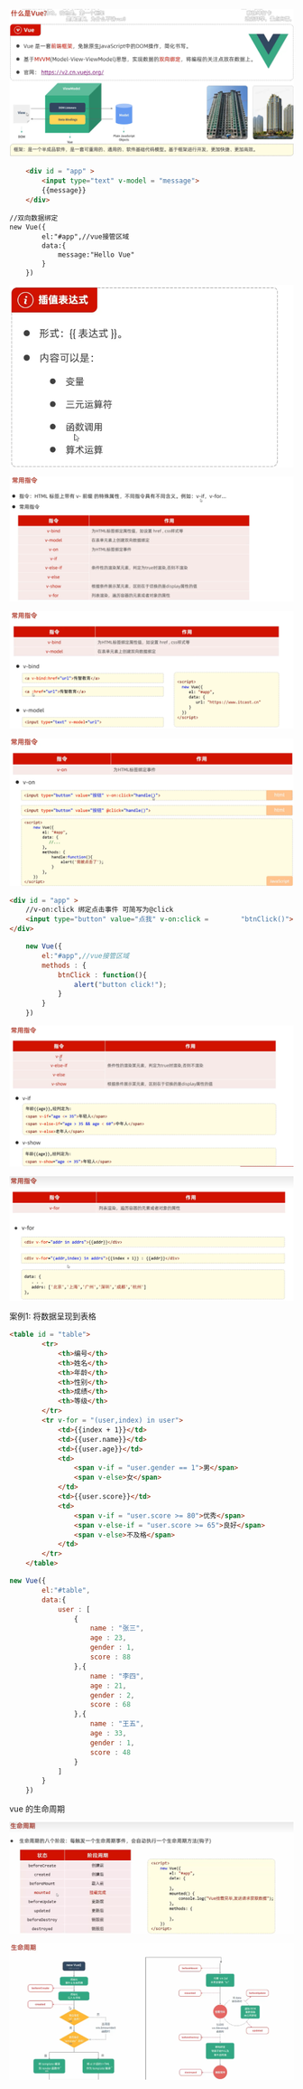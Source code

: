 ![image-20240818121956253](imgs/image-20240818121956253.png)

```html
	<div id = "app" >
        <input type="text" v-model = "message">
        {{message}}
    </div>
```


```vue
//双向数据绑定
new Vue({
        el:"#app",//vue接管区域
        data:{
            message:"Hello Vue"
        }
    })
```

![image-20240818125140686](imgs/image-20240818125140686.png)

![image-20240818125343474](imgs/image-20240818125343474.png)

![image-20240818125702946](imgs/image-20240818125702946.png)

![image-20240818162751157](imgs/image-20240818162751157.png)
```html
<div id = "app" >
    //v-on:click 绑定点击事件 可简写为@click
    <input type="button" value="点我" v-on:click = 		"btnClick()">
</div>
```



```js
	new Vue({
        el:"#app",//vue接管区域
        methods : {
            btnClick : function(){
                alert("button click!");
            }
        }
    })
```

![image-20240818163402833](imgs/image-20240818163402833.png)

![image-20240818165116046](imgs/image-20240818165116046.png)



案例1: 将数据呈现到表格



```html
<table id = "table">
        <tr>
            <th>编号</th>
            <th>姓名</th>
            <th>年龄</th>
            <th>性别</th>
            <th>成绩</th>
            <th>等级</th>
        </tr>
        <tr v-for = "(user,index) in user">
            <td>{{index + 1}}</td>
            <td>{{user.name}}</td>
            <td>{{user.age}}</td>
            <td>
                <span v-if = "user.gender == 1">男</span>
                <span v-else>女</span>
            </td>
            <td>{{user.score}}</td>
            <td>    
                <span v-if = "user.score >= 80">优秀</span>
                <span v-else-if = "user.score >= 65">良好</span>
                <span v-else>不及格</span>
            </td>
        </tr>
    </table>
```

```js
new Vue({
        el:"#table",
        data:{
            user : [
                {
                    name : "张三",
                    age : 23,
                    gender : 1,
                    score : 88
                },{
                    name : "李四",
                    age : 21,
                    gender : 2,
                    score : 68
                },{
                    name : "王五",
                    age : 33,
                    gender : 1,
                    score : 48
                }
            ]
        }
    })
```



vue 的生命周期

![image-20240818172013988](imgs/image-20240818172013988.png)

![image-20240818171749492](imgs/image-20240818171749492.png)
